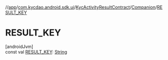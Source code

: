 //[app](../../../../index.md)/[com.kycdao.android.sdk.ui](../../index.md)/[KycActivityResultContract](../index.md)/[Companion](index.md)/[RESULT_KEY](-r-e-s-u-l-t_-k-e-y.md)

# RESULT_KEY

[androidJvm]\
const val [RESULT_KEY](-r-e-s-u-l-t_-k-e-y.md): [String](https://kotlinlang.org/api/latest/jvm/stdlib/kotlin/-string/index.html)
